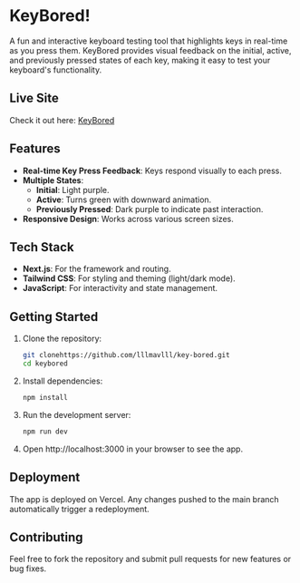 # KeyBored!

A fun and interactive keyboard testing tool that highlights keys in real-time as you press them. KeyBored provides visual feedback on the initial, active, and previously pressed states of each key, making it easy to test your keyboard's functionality.

## Live Site
Check it out here: [KeyBored](https://keyboredd.vercel.app/)

## Features
- **Real-time Key Press Feedback**: Keys respond visually to each press.
- **Multiple States**:
  - **Initial**: Light purple.
  - **Active**: Turns green with downward animation.
  - **Previously Pressed**: Dark purple to indicate past interaction.
- **Responsive Design**: Works across various screen sizes.

## Tech Stack
- **Next.js**: For the framework and routing.
- **Tailwind CSS**: For styling and theming (light/dark mode).
- **JavaScript**: For interactivity and state management.

## Getting Started

1. Clone the repository:
   ```bash
   git clonehttps://github.com/lllmavlll/key-bored.git
   cd keybored
   ```
2. Install dependencies:
   ```bash
   npm install
   ```
3. Run the development server:
   ```bash
   npm run dev
   ```

4. Open http://localhost:3000 in your browser to see the app.

## Deployment
The app is deployed on Vercel. Any changes pushed to the main branch automatically trigger a redeployment.

## Contributing
Feel free to fork the repository and submit pull requests for new features or bug fixes.



